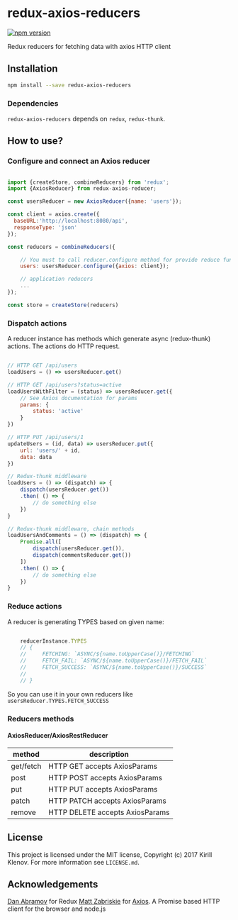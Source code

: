 # redux-axios-reducers

[![npm version](https://badge.fury.io/js/redux-axios-reducers.svg)](https://badge.fury.io/js/redux-axios-reducers)

Redux reducers for fetching data with axios HTTP client

## Installation

```bash
npm install --save redux-axios-reducers
```

### Dependencies

`redux-axios-reducers` depends on `redux`, `redux-thunk`.

## How to use?

### Configure and connect an Axios reducer

```js

import {createStore, combineReducers} from 'redux';
import {AxiosReducer} from redux-axios-reducer;

const usersReducer = new AxiosReducer({name: 'users'});

const client = axios.create({
  baseURL:'http://localhost:8080/api',
  responseType: 'json'
});

const reducers = combineReducers({

    // You must to call reducer.configure method for provide reduce function into Redux
    users: usersReducer.configure({axios: client});

    // application reducers
    ...
});

const store = createStore(reducers)

```

### Dispatch actions

A reducer instance has methods which generate async (redux-thunk) actions. The
actions do HTTP request.

```js

// HTTP GET /api/users
loadUsers = () => usersReducer.get()

// HTTP GET /api/users?status=active
loadUsersWithFilter = (status) => usersReducer.get({
    // See Axios documentation for params
    params: {
        status: 'active'
    }
})

// HTTP PUT /api/users/1
updateUsers = (id, data) => usersReducer.put({
    url: 'users/' + id,
    data: data
})

// Redux-thunk middleware
loadUsers = () => (dispatch) => {
    dispatch(usersReducer.get())
    .then( () => {
        // do something else
    })
}

// Redux-thunk middleware, chain methods
loadUsersAndComments = () => (dispatch) => {
    Promise.all([
        dispatch(usersReducer.get()),
        dispatch(commentsReducer.get())
    ])
    .then( () => {
        // do something else
    })
}

```

### Reduce actions

A reducer is generating TYPES based on given name:

```js

    reducerInstance.TYPES
    // {
    //     FETCHING: `ASYNC/${name.toUpperCase()}/FETCHING`
    //     FETCH_FAIL: `ASYNC/${name.toUpperCase()}/FETCH_FAIL`
    //     FETCH_SUCCESS: `ASYNC/${name.toUpperCase()}/SUCCESS`
    //     
    // }
```

So you can use it in your own reducers like `usersReducer.TYPES.FETCH_SUCCESS`

### Reducers methods

#### AxiosReducer/AxiosRestReducer

method                  | description
------------------------|------------------------
get/fetch               | HTTP GET accepts AxiosParams
post                    | HTTP POST accepts AxiosParams
put                     | HTTP PUT accepts AxiosParams
patch                   | HTTP PATCH accepts AxiosParams
remove                  | HTTP DELETE accepts AxiosParams

## License

This project is licensed under the MIT license, Copyright (c) 2017 Kirill Klenov. For more information see `LICENSE.md`.

## Acknowledgements

[Dan Abramov](https://github.com/gaearon) for Redux [Matt Zabriskie](https://github.com/mzabriskie) for [Axios](https://github.com/mzabriskie/axios). A Promise based HTTP client for the browser and node.js
